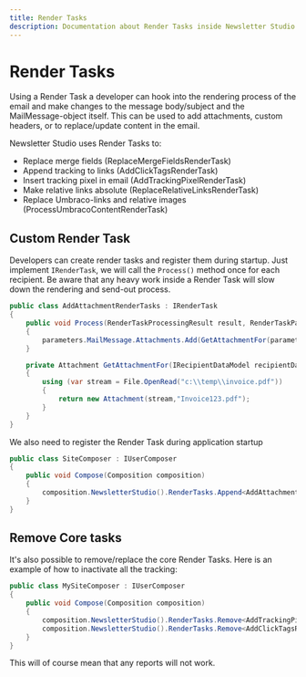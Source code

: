 ```yaml
---
title: Render Tasks
description: Documentation about Render Tasks inside Newsletter Studio
---
```

# Render Tasks
Using a Render Task a developer can hook into the rendering process of the email and make changes to the message body/subject and the MailMessage-object itself. This can be used to add attachments, custom headers, or to replace/update content in the email.

Newsletter Studio uses Render Tasks to:
* Replace merge fields (ReplaceMergeFieldsRenderTask)
* Append tracking to links (AddClickTagsRenderTask)
* Insert tracking pixel in email (AddTrackingPixelRenderTask)
* Make relative links absolute (ReplaceRelativeLinksRenderTask)
* Replace Umbraco-links and relative images (ProcessUmbracoContentRenderTask)


## Custom Render Task
Developers can create render tasks and register them during startup. Just implement `IRenderTask`, we will call the `Process()` method once for each recipient. Be aware that any heavy work inside a Render Task will slow down the rendering and send-out process.


```csharp
public class AddAttachmentRenderTasks : IRenderTask
{
    public void Process(RenderTaskProcessingResult result, RenderTaskParameters parameters)
    {
        parameters.MailMessage.Attachments.Add(GetAttachmentFor(parameters.Recipient));
    }

    private Attachment GetAttachmentFor(IRecipientDataModel recipientDataModel)
    {
        using (var stream = File.OpenRead("c:\\temp\\invoice.pdf"))
        {
            return new Attachment(stream,"Invoice123.pdf");
        }
    }
}
```

We also need to register the Render Task during application startup

```csharp
public class SiteComposer : IUserComposer
{
    public void Compose(Composition composition)
    {
        composition.NewsletterStudio().RenderTasks.Append<AddAttachmentRenderTasks>();
    }
}
```

## Remove Core tasks
It's also possible to remove/replace the core Render Tasks. Here is an example of how to inactivate all the tracking:

```csharp
public class MySiteComposer : IUserComposer
{
    public void Compose(Composition composition)
    {
        composition.NewsletterStudio().RenderTasks.Remove<AddTrackingPixelRenderTask>();
        composition.NewsletterStudio().RenderTasks.Remove<AddClickTagsRenderTask>();
    }
}
```

This will of course mean that any reports will not work.

